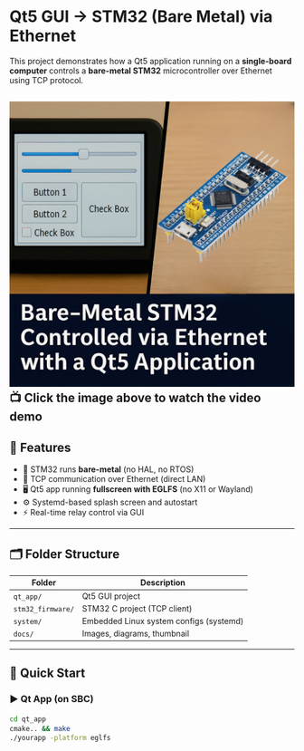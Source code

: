 # Qt5 GUI → STM32 (Bare Metal) via Ethernet

This project demonstrates how a Qt5 application running on a **single-board computer** controls a **bare-metal STM32** microcontroller over Ethernet using TCP protocol.

[![Watch the demo](docs/thumbnail.png)](https://youtube.com/shorts/BL4TQFjsRmY?si=G8JpCt_BM3iExTb5)
📺 **Click the image above to watch the video demo**
---

## 🔧 Features

- 🧱 STM32 runs **bare-metal** (no HAL, no RTOS)
- 📶 TCP communication over Ethernet (direct LAN)
- 🖥 Qt5 app running **fullscreen with EGLFS** (no X11 or Wayland)
- ⚙️ Systemd-based splash screen and autostart
- ⚡️ Real-time relay control via GUI

---

## 🗂 Folder Structure

| Folder            | Description                             |
|-------------------|-----------------------------------------|
| `qt_app/`         | Qt5 GUI project                         |
| `stm32_firmware/` | STM32 C project (TCP client)            |
| `system/`         | Embedded Linux system configs (systemd) |
| `docs/`           | Images, diagrams, thumbnail             |

---

## 🚀 Quick Start

### ▶️ Qt App (on SBC)
```bash
cd qt_app
cmake.. && make
./yourapp -platform eglfs
